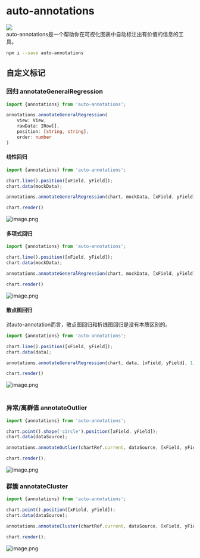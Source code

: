 # auto-annotations

![](https://img.shields.io/npm/v/auto-annotations#align=left&display=inline&height=20&margin=%5Bobject%20Object%5D&name=&originHeight=20&originWidth=80&status=done&style=none&width=80)<br />auto-annotations是一个帮助你在可视化图表中自动标注出有价值的信息的工具。<br />

```bash
npm i --save auto-annotations
```


## 自定义标记
### 回归 annotateGeneralRegression
```typescript
import {annotations} from 'auto-annotations';

annotations.annotateGeneralRegression(
    view: View,
    rawData: IRow[],
    position: [string, string],
    order: number
) 
```
#### 线性回归
```typescript
import {annotations} from 'auto-annotations';

chart.line().position([xField, yField]);
chart.data(mockData);

annotations.annotateGeneralRegression(chart, mockData, [xField, yField], 1);

chart.render()
```
![image.png](https://cdn.nlark.com/yuque/0/2021/png/171008/1614695346877-1b2d6e77-4975-49ef-9beb-0c07310d60ef.png#align=left&display=inline&height=420&margin=%5Bobject%20Object%5D&name=image.png&originHeight=840&originWidth=1000&size=48302&status=done&style=none&width=500)<br />

#### 多项式回归
```typescript
import {annotations} from 'auto-annotations';

chart.line().position([xField, yField]);
chart.data(mockData);

annotations.annotateGeneralRegression(chart, mockData, [xField, yField], 4);

chart.render()
```
![image.png](https://cdn.nlark.com/yuque/0/2021/png/171008/1614695359069-2305b839-0b89-4115-a210-8b2f8f2ce4e9.png#align=left&display=inline&height=360&margin=%5Bobject%20Object%5D&name=image.png&originHeight=720&originWidth=1000&size=50623&status=done&style=none&width=500)
#### 散点图回归
对auto-annotation而言，散点图回归和折线图回归是没有本质区别的。
```typescript
import {annotations} from 'auto-annotations';

chart.line().position([xField, yField]);
chart.data(data);

annotations.annotateGeneralRegression(chart, data, [xField, yField], 1);

chart.render()
```
![image.png](https://cdn.nlark.com/yuque/0/2021/png/171008/1614695366621-f89d9725-d69b-4cf4-8163-648b5140bb7e.png#align=left&display=inline&height=360&margin=%5Bobject%20Object%5D&name=image.png&originHeight=720&originWidth=1000&size=91731&status=done&style=none&width=500)<br />
<br />

### 异常/离群值 annotateOutlier
```typescript
import {annotations} from 'auto-annotations';

chart.point().shape('circle').position([xField, yField]);
chart.data(dataSource);

annotations.annotateOutlier(chartRef.current, dataSource, [xField, yField]);

chart.render();
```
![image.png](https://cdn.nlark.com/yuque/0/2021/png/171008/1614695373907-d4f5cae7-c8ab-4450-aecc-087391ce1193.png#align=left&display=inline&height=360&margin=%5Bobject%20Object%5D&name=image.png&originHeight=720&originWidth=1000&size=88431&status=done&style=none&width=500)<br />

### 群簇 annotateCluster
```typescript
import {annotations} from 'auto-annotations';

chart.point().position([xField, yField]);
chart.data(dataSource);

annotations.annotateCluster(chartRef.current, dataSource, [xField, yField]);

chart.render();
```
![image.png](https://cdn.nlark.com/yuque/0/2021/png/171008/1614695380407-df7fb420-e0fc-485a-9f04-a4aa3610217c.png#align=left&display=inline&height=360&margin=%5Bobject%20Object%5D&name=image.png&originHeight=720&originWidth=1000&size=90207&status=done&style=none&width=500)<br />

